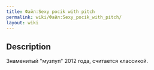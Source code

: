 ```yaml
---
title: Файл:Sexy pocik with pitch
permalink: wiki/Файл:Sexy_pocik_with_pitch/
layout: wiki
---
```


## Description

Знаменитый "музпуп" 2012 года, считается классикой.
